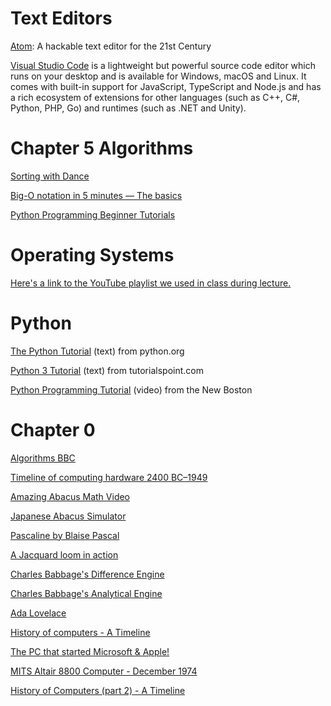 # Text Editors

[Atom](https://atom.io/): A hackable text editor for the 21st Century

[Visual Studio Code](https://code.visualstudio.com/) is a lightweight but powerful source code editor which runs on your desktop and is available for Windows, macOS and Linux. It comes with built-in support for JavaScript, TypeScript and Node.js and has a rich ecosystem of extensions for other languages (such as C++, C#, Python, PHP, Go) and runtimes (such as .NET and Unity).

# Chapter 5 Algorithms

[Sorting with Dance](https://www.youtube.com/watch?v=EdIKIf9mHk0&list=PLOmdoKois7_FK-ySGwHBkltzB11snW7KQ)

[Big-O notation in 5 minutes — The basics](https://youtu.be/__vX2sjlpXU)

[Python Programming Beginner Tutorials](https://www.youtube.com/playlist?list=PL-osiE80TeTskrapNbzXhwoFUiLCjGgY7)


# Operating Systems

[Here's a link to the YouTube playlist we used in class during lecture.](https://www.youtube.com/playlist?list=PL6KeG7tQb8-fIRzxwooTuQS4pHypLQs0s)

# Python

[The Python Tutorial](https://docs.python.org/3/tutorial/) (text) from python.org

[Python 3 Tutorial](https://www.tutorialspoint.com/python3/index.htm) (text) from tutorialspoint.com

[Python Programming Tutorial](https://thenewboston.com/videos.php?cat=98) (video) from the New Boston

# Chapter 0

[Algorithms BBC](https://youtu.be/gOKVwRIyWdg)

[Timeline of computing hardware 2400 BC–1949](https://en.wikipedia.org/wiki/Timeline_of_computing_hardware_2400_BC%E2%80%931949)

[Amazing Abacus Math Video](https://youtu.be/wIiDomlEjJw)

[Japanese Abacus Simulator](http://www.mathematik.uni-marburg.de/~thormae/lectures/ti1/code/abacus/soroban.html)

[Pascaline by Blaise Pascal](https://youtu.be/5wB80HzF8sM)

[A Jacquard loom in action](https://youtu.be/OlJns3fPItE)

[Charles Babbage's Difference Engine](https://en.wikipedia.org/wiki/Difference_engine)

[Charles Babbage's Analytical Engine](https://en.wikipedia.org/wiki/Analytical_Engine)

[Ada Lovelace](https://en.wikipedia.org/wiki/Ada_Lovelace)

[History of computers - A Timeline](https://youtu.be/pBiVyEfZVUU)

[The PC that started Microsoft & Apple!](https://youtu.be/X5lpOskKF9I)

[MITS Altair 8800 Computer - December 1974](https://youtu.be/i8znuGj_yUY)

[History of Computers (part 2) - A Timeline](https://youtu.be/HRi1BHjID3o)
